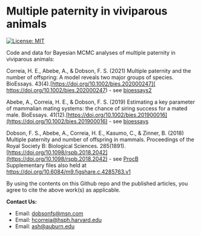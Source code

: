 # Multiple paternity in viviparous animals
[![License: MIT](https://img.shields.io/badge/License-MIT-yellow.svg)](https://opensource.org/licenses/MIT)

Code and data for Bayesian MCMC analyses of multiple paternity in viviparous animals:

Correia, H. E., Abebe, A., & Dobson, F. S. (2021) Multiple paternity and the number of offspring: A model reveals two major groups of species. BioEssays. 43(4).[https://doi.org/10.1002/bies.202000247]( https://doi.org/10.1002/bies.202000247) - see [bioessays2]()

Abebe, A., Correia, H. E., & Dobson, F. S. (2019) Estimating a key parameter of mammalian mating systems: the chance of siring success for a mated male. BioEssays. 41(12).[https://doi.org/10.1002/bies.201900016](https://doi.org/10.1002/bies.201900016) - see [bioessays](bioessays)


Dobson, F. S., Abebe, A., Correia, H. E., Kasumo, C., & Zinner, B. (2018) Multiple paternity and number of offspring in mammals. Proceedings of the Royal Society B: Biological Sciences. 285(1891).[https://doi.org/10.1098/rspb.2018.2042](https://doi.org/10.1098/rspb.2018.2042) - see [ProcB](ProcB) \
Supplementary files also held at https://doi.org/10.6084/m9.figshare.c.4285763.v1


By using the contents on this Github repo and the published articles, you agree to cite the above work(s) as applicable.

__Contact Us:__
- Email: [dobsonfs@msn.com](mailto:dobsonfs@msn.com)  
- Email: [hcorreia@hsph.harvard.edu](mailto:hcorreia@hsph.harvard.edu)  
- Email: [ash@auburn.edu](mailto:ash@auburn.edu)  

